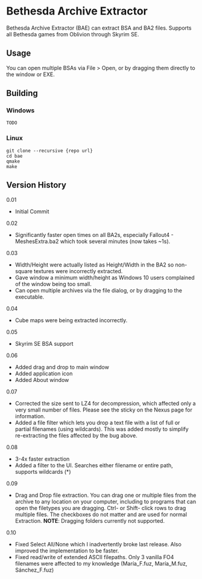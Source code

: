 # Bethesda Archive Extractor
Bethesda Archive Extractor (BAE) can extract BSA and BA2 files.  Supports all Bethesda games from Oblivion through Skyrim SE.

## Usage
You can open multiple BSAs via File > Open, or by dragging them directly to the window or EXE.

## Building
### Windows
```
TODO
```
### Linux
```
git clone --recursive {repo url}
cd bae
qmake
make
```
## Version History
0.01
* Initial Commit

0.02
* Significantly faster open times on all BA2s, especially Fallout4 - MeshesExtra.ba2 which took several minutes (now takes ~1s).

0.03 
* Width/Height were actually listed as Height/Width in the BA2 so non-square textures were incorrectly extracted.
* Gave window a minimum width/height as Windows 10 users complained of the window being too small.
* Can open multiple archives via the file dialog, or by dragging to the executable.
     
0.04
* Cube maps were being extracted incorrectly.

0.05
* Skyrim SE BSA support

0.06
* Added drag and drop to main window
* Added application icon
* Added About window

0.07
* Corrected the size sent to LZ4 for decompression, which affected only a very small number of files. Please see the sticky on the Nexus page for information.
* Added a file filter which lets you drop a text file with a list of full or partial filenames (using wildcards). This was added mostly to simplify re-extracting the files affected by the bug above.

0.08
* 3-4x faster extraction
* Added a filter to the UI. Searches either filename or entire path, supports wildcards (*)

0.09
* Drag and Drop file extraction. You can drag one or multiple files from the archive to any location on your computer, including to programs that can open the filetypes you are dragging. Ctrl- or Shift- click rows to drag multiple files. The checkboxes do not matter and are used for normal Extraction. **NOTE**: Dragging folders currently not supported.

0.10
* Fixed Select All/None which I inadvertently broke last release. Also improved the implementation to be faster.
* Fixed read/write of extended ASCII filepaths. Only 3 vanilla FO4 filenames were affected to my knowledge (María_F.fuz, María_M.fuz, Sánchez_F.fuz)
